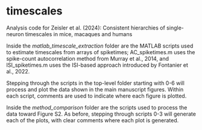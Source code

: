 # timescales
Analysis code for Zeisler et al. (2024): Consistent hierarchies of single-neuron timescales in mice, macaques and humans

Inside the *matlab_timescale_extraction* folder are the MATLAB scripts used to estimate timescales from arrays of spiketimes; AC_spiketimes.m uses the spike-count autocorrelation method from Murray et al., 2014, and ISI_spiketimes.m uses the ISI-based approach introduced by Fontanier et al., 2022.

Stepping through the scripts in the top-level folder starting with 0-6 will process and plot the data shown in the main manuscript figures. Within each script, comments are used to indicate where each figure is plotted.

Inside the *method_comparison* folder are the scripts used to process the data toward Figure S2. As before, stepping through scripts 0-3 will generate each of the plots, with clear comments where each plot is generated.
